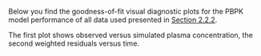 Below you find the goodness-of-fit visual diagnostic plots for the PBPK model performance of all data used presented in [Section 2.2.2](#2.2.2-Clinical-Data).

The first plot shows observed versus simulated plasma concentration, the second weighted residuals versus time. 

